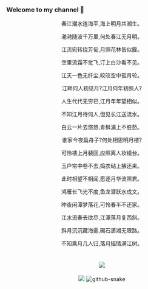 ### Welcome to my channel 🦁

<center>

春江潮水连海平,海上明月共潮生。<br>

滟滟随波千万里,何处春江无月明。<br>

江流宛转绕芳甸,月照花林皆似霰。<br>

空里流霜不觉飞,汀上白沙看不见。<br>

江天一色无纤尘,皎皎空中孤月轮。<br>

江畔何人初见月?江月何年初照人?<br>

人生代代无穷已,江月年年望相似。<br>

不知江月待何人,但见长江送流水。<br>

白云一片去悠悠,青枫浦上不胜愁。<br>

谁家今夜扁舟子?何处相思明月楼?<br>

可怜楼上月裴回,应照离人妆镜台。<br>

玉户帘中卷不去,捣衣砧上拂还来。<br>

此时相望不相闻,愿逐月华流照君。<br>

鸿雁长飞光不度,鱼龙潜跃水成文。<br>

昨夜闲潭梦落花,可怜春半不还家。<br>  

江水流春去欲尽,江潭落月复西斜。<br>

斜月沉沉藏海雾,碣石潇湘无限路。<br>

不知乘月几人归,落月摇情满江树。<br>

</center>


<div align="center">
 <h1 align="center"> <a href="https://sunguoqi.com/"> <img src="https://readme-typing-svg.herokuapp.com/?lines=平平无奇&center=true&size=25"> </a> </h1>
<!-- knock code pictures 敲代码的图片 -->
<img src="https://cdn.jsdelivr.net/gh/sun0225SUN/sun0225SUN/assets/images/coding.gif" />
<img alt="github-snake" src="https://cdn.jsdelivr.net/gh/sun0225SUN/sun0225SUN/profile-snake-contrib/github-contribution-grid-snake-dark.svg" />



